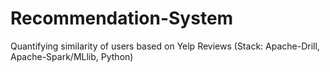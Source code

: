 # Recommendation-System
Quantifying similarity of users based on Yelp Reviews (Stack: Apache-Drill, Apache-Spark/MLlib, Python)
